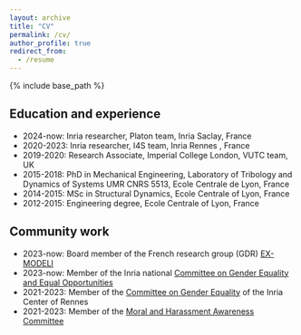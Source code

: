 ```yaml
---
layout: archive
title: "CV"
permalink: /cv/
author_profile: true
redirect_from:
  - /resume
---
```


{% include base_path %}

## Education and experience

* 2024-now: Inria researcher, Platon team, Inria Saclay, France
* 2020-2023: Inria researcher, I4S team, Inria Rennes , France
* 2019-2020: Research Associate, Imperial College London, VUTC team, UK
* 2015-2018: PhD in Mechanical Engineering, Laboratory of Tribology and Dynamics of Systems UMR CNRS 5513, Ecole Centrale de Lyon, France
* 2014-2015: MSc in Structural Dynamics, Ecole Centrale of Lyon, France 
* 2012-2015: Engineering degree, Ecole Centrale of Lyon, France

## Community work

* 2023-now: Board member of the French research group (GDR) [EX-MODELI](https://events.femto-st.fr/GdR-EX-MODELI/)
* 2023-now: Member of the Inria national [Committee on Gender Equality and Equal Opportunities](https://parite.inria.fr/en/)
* 2021-2023: Member of the [Committee on Gender Equality](https://egalite-fh.irisa.fr/) of the Inria Center of Rennes
* 2021-2023: Member of the [Moral and Harassment Awareness Committee](https://nonauharcelement.irisa.fr/en/)
